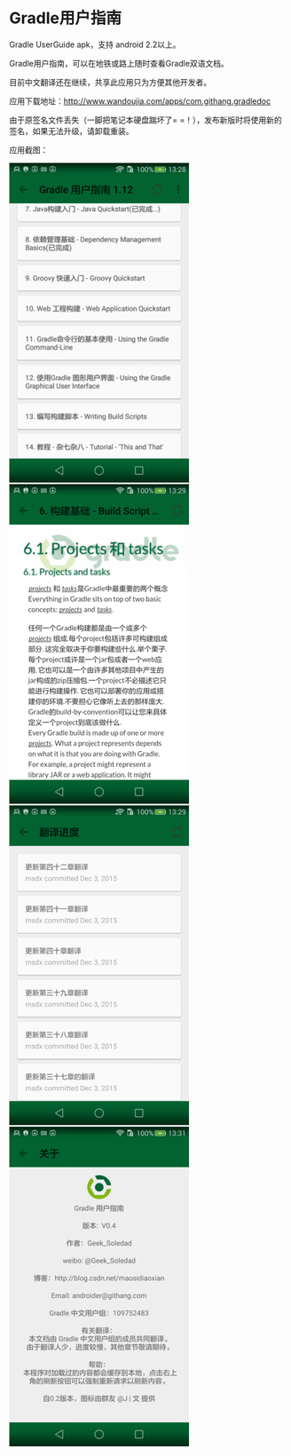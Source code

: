 # Gradle用户指南
Gradle UserGuide apk，支持 android 2.2以上。

Gradle用户指南，可以在地铁或路上随时查看Gradle双语文档。

目前中文翻译还在继续，共享此应用只为方便其他开发者。

应用下载地址：http://www.wandoujia.com/apps/com.githang.gradledoc

由于原签名文件丢失（一脚把笔记本硬盘踹坏了= =！），发布新版时将使用新的签名，如果无法升级，请卸载重装。

应用截图：

![目录](captures/1.png)
![内容](captures/2.png)
![进度](captures/3.png)
![关于](captures/4.png)
